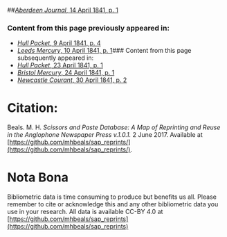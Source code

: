 ##[*Aberdeen Journal*, 14 April 1841, p. 1](https://mhbeals.github.io/sap_html/Aberdeen-Journal/Aberdeen-Journal-14-April-1841-p-1)

### Content from this page previously appeared in:
+ [*Hull Packet*, 9 April 1841, p. 4](https://mhbeals.github.io/sap_html/Hull-Packet/Hull-Packet-9-April-1841-p-4)
+ [*Leeds Mercury*, 10 April 1841, p. 1](https://mhbeals.github.io/sap_html/Leeds-Mercury/Leeds-Mercury-10-April-1841-p-1)### Content from this page subsequently appeared in:
+ [*Hull Packet*, 23 April 1841, p. 1](https://mhbeals.github.io/sap_html/Hull-Packet/Hull-Packet-23-April-1841-p-1)
+ [*Bristol Mercury*, 24 April 1841, p. 1](https://mhbeals.github.io/sap_html/Bristol-Mercury/Bristol-Mercury-24-April-1841-p-1)
+ [*Newcastle Courant*, 30 April 1841, p. 2](https://mhbeals.github.io/sap_html/Newcastle-Courant/Newcastle-Courant-30-April-1841-p-2)
                    
# Citation: 

Beals. M. H. *Scissors and Paste Database: A Map of Reprinting and Reuse in the Anglophone Newspaper Press v.1.0.1.* 2 June 2017. Available at [https://github.com/mhbeals/sap_reprints/](https://github.com/mhbeals/sap_reprints/). 
                    
# Nota Bona

Bibliometric data is time consuming to produce but benefits us all. Please remember to cite or acknowledge this and any other bibliometric data you use in your research. All data is available CC-BY 4.0 at [https://github.com/mhbeals/sap_reprints](https://github.com/mhbeals/sap_reprints)
